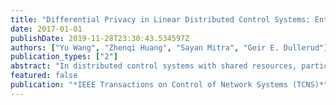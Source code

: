 ```yaml
---
title: "Differential Privacy in Linear Distributed Control Systems: Entropy Minimizing Mechanisms and Performance Tradeoffs"
date: 2017-01-01
publishDate: 2019-11-28T23:30:43.534597Z
authors: ["Yu Wang", "Zhenqi Huang", "Sayan Mitra", "Geir E. Dullerud"]
publication_types: ["2"]
abstract: "In distributed control systems with shared resources, participating agents can improve the overall performance of the system by sharing data about their personal preferences. In this paper, we formulate and study a natural tradeoff arising in these problems between the privacy of the agent's data and the performance of the control system. We formalize privacy in terms of differential privacy of agents' preference vectors. The overall control system consists of N agents with linear discrete-time coupled dynamics, each controlled to track its preference vector. Performance of the system is measured by the mean squared tracking error. We present a mechanism that achieves differential privacy by adding Laplace noise to the shared information in a way that depends on the sensitivity of the control system to the private data. We show that for stable systems the performance cost of using this type of privacy preserving mechanism grows as O(T3/N$ε$2), where T is the time horizon and $ε$ is the privacy parameter. For unstable systems, the cost grows exponentially with time. From an estimation point of view, we establish a lower-bound for the entropy of any unbiased estimator of the private data from any noise-adding mechanism that gives $ε$-differential privacy. We show that the mechanism achieving this lower-bound is a randomized mechanism that also uses Laplace noise."
featured: false
publication: "*IEEE Transactions on Control of Network Systems (TCNS)*"
---
```


